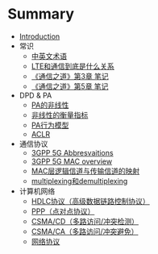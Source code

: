 # Summary

* [Introduction](README.md)
* 常识
    * [中英文术语](Common/2020-08-04-norms.md)
    * [LTE和通信到底是什么关系](LTE.md)
    * [《通信之道》第3章 笔记](Common/2020-08-30-tong-xin-zhi-dao-Chapter-3.md)
    * [《通信之道》第5章 笔记](Common/2020-08-31-tong-xin-zhi-dao-Chapter-5.md)
* DPD & PA
    * [PA的非线性](DPD_PA/2020-08-01-nonlinear-of-PA.md)
    * [非线性的衡量指标](DPD_PA/2020-08-02-indices-of-nonlinear.md)
    * [PA行为模型](DPD_PA/2020-08-03-PA-behavior-model.md)
    * [ACLR](DPD_PA/2020-11-18-ACLR.md)
* 通信协议
    * [3GPP 5G Abbresvaitions](Protocol/2019-08-30-3gpp-5g-abbresvaitions.md)
    * [3GPP 5G MAC overview](Protocol/2019-08-30-3gpp-5g-mac-overview.md)
    * [MAC层逻辑信道与传输信道的映射](Protocol/2019-09-02-mapping-between-logical-channels-and-transport-channels.md)
    * [multiplexing和demultiplexing](Protocol/2019-09-02-multiplexing-and-demultiplexing.md)
* 计算机网络
    * [HDLC协议（高级数据链路控制协议）](Network/HDLC.md)
    * [PPP（点对点协议）](PPP.md)
    * [CSMA/CD（多路访问/冲突检测）](Network/CSMA-CD.md)
    * [CSMA/CA（多路访问/冲突避免）](Network/CSMA-CA.md)
    * [网络协议](Network/Protocols.md)